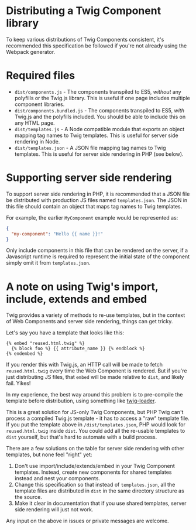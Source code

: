 # Distributing a Twig Component library

To keep various distributions of Twig Components consistent, it's recommended
this specification be followed if you're not already using the Webpack
generator.

# Required files

- `dist/components.js` - The components transpiled to ES5, _without_ any
polyfills or the Twig.js library. This is useful if one page includes multiple
component libraries.
- `dist/components.bundled.js` - The components transpiled to ES5, _with_
Twig.js and the polyfills included. You should be able to include this on
any HTML page.
- `dist/templates.js` - A Node compatible module that exports an object mapping
tag names to Twig templates. This is useful for server side rendering in Node.
- `dist/templates.json` - A JSON file mapping tag names to Twig templates. This
is useful for server side rendering in PHP (see below).

# Supporting server side rendering

To support server side rendering in PHP, it is recommended that a JSON file be
distributed with production JS files named `templates.json`. The JSON in this
file should contain an object that maps tag names to Twig templates.

For example, the earlier `MyComponent` example would be represented as:

```json
{
  "my-component": "Hello {{ name }}!"
}
```

Only include components in this file that can be rendered on the server,
if a Javascript runtime is required to represent the initial state of the
component simply omit it from `templates.json`.

# A note on using Twig's import, include, extends and embed

Twig provides a variety of methods to re-use templates, but in the context of
Web Components and server side rendering, things can get tricky.

Let's say you have a template that looks like this:

```twig
{% embed "reused.html.twig" %}
  {% block foo %} {{ attribute_name }} {% endblock %}
{% endembed %}
```

If you render this with Twig.js, an HTTP call will be made to fetch
`reused.html.twig` every time the Web Component is rendered. But if you're
just distributing JS files, that `embed` will be made relative to `dist`,
and likely fail. Yikes!

In my experience, the best way around this problem is to pre-compile the
template before distribution, using something like
[twig-loader](https://github.com/zimmo-be/twig-loader).

This is a great solution for JS-only Twig Components, but PHP Twig can't
process a compiled Twig.js template - it has to access a "raw" template file.
If you put the template above in `/dist/templates.json`, PHP would look for
`reused.html.twig` inside `dist`. You could add all the re-usable templates to
`dist` yourself, but that's hard to automate with a build process.

There are a few solutions on the table for server side rendering with other
templates, but none feel "right" yet:
 
1. Don't use import/include/extends/embed in your Twig Component templates.
Instead, create new components for shared templates instead and nest your
components.
1. Change this specification so that instead of `templates.json`, all the
 template files are distributed in `dist` in the same directory structure as
 the source.
1. Make it clear in documentation that if you use shared templates, server side
rendering will just not work.

Any input on the above in issues or private messages are welcome.
